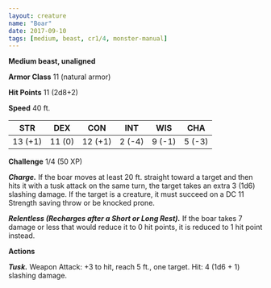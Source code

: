 ```yaml
---
layout: creature
name: "Boar"
date: 2017-09-10
tags: [medium, beast, cr1/4, monster-manual]
---
```


**Medium beast, unaligned**

**Armor Class** 11 (natural armor)

**Hit Points** 11 (2d8+2)

**Speed** 40 ft.

|   STR   |   DEX   |   CON   |   INT   |   WIS   |   CHA   |
|:-----:|:-----:|:-----:|:-----:|:-----:|:-----:|
| 13 (+1) | 11 (0) | 12 (+1) | 2 (-4) | 9 (-1) | 5 (-3) |

**Challenge** 1/4 (50 XP)

***Charge.*** If the boar moves at least 20 ft. straight toward a target and then hits it with a tusk attack on the same turn, the target takes an extra 3 (1d6) slashing damage. If the target is a creature, it must succeed on a DC 11 Strength saving throw or be knocked prone.

***Relentless (Recharges after a Short or Long Rest).*** If the boar takes 7 damage or less that would reduce it to 0 hit points, it is reduced to 1 hit point instead.

**Actions**

***Tusk.*** Weapon Attack: +3 to hit, reach 5 ft., one target. Hit: 4 (1d6 + 1) slashing damage.

